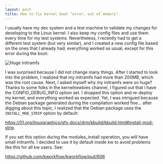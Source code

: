 ```yaml
---
layout: post
title: How to fix Kernel boot "error, out of memory"
---
```


I usually have my dev system and a test machine to validate my changes for
developing to the Linux kernel. I also keep my config files and use them every
time for my test systems. Nevertheless, I recently had to get a different test
system (but very similar), and I created a new config file based on the ones
that I already had; everything worked as usual, except for this error during
the boot:

 ![Huge Initramfs]({{site.url}}/images/initramfs-error.png )

I was surprised because I did not change many things. After I started to look
into the problem, I realized that my initramfs had more than 200MB, which was
the root cause. Next, I asked myself why my initramfs were so huge? Thanks to
some folks in the kernelnewbies channel, I figured out that I have the
CONFIG_DEBUG_INFO option set. I dropped this option and re-deploy my kernel,
and everything worked as expected. Yet, I was intrigued because the Debian
package generated during the compilation worked fine... after digging about
this topic, I realized that the Debian package uses the `INSTALL_MOD_STRIP`
option by default:

 <https://01.org/linuxgraphics/gfx-docs/drm/kbuild/kbuild.html#install-mod-strip>

If you set this option during the modules_install operation, you will have
small initramfs. I decided to use it by default inside kw to avoid problems
like this for all kw users. See:

 <https://github.com/kworkflow/kworkflow/pull/606>
